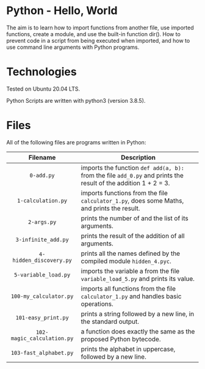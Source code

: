 # Python - Hello, World

The aim is to learn how to import functions from another file, use imported functions, create a module, and use the built-in function dir(). How to prevent code in a script from being executed when imported, and how to use command line arguments with Python programs.

# Technologies

Tested on Ubuntu 20.04 LTS.

Python Scripts are written with python3 (version 3.8.5).

# Files

All of the following files are programs written in Python:

| Filename                    | Description
|:---------------------------:| ---------------------------------------------------------------------------------------------------
| `0-add.py`                  | imports the function `def add(a, b):` from the file `add_0.py` and prints the result of the addition 1 + 2 = 3.
| `1-calculation.py`          | imports functions from the file `calculator_1.py`, does some Maths, and prints the result.
| `2-args.py`                 | prints the number of and the list of its arguments.
| `3-infinite_add.py`         | prints the result of the addition of all arguments.
| `4-hidden_discovery.py`     | prints all the names defined by the compiled module `hidden_4.pyc`.
| `5-variable_load.py`        | imports the variable a from the file `variable_load_5.py` and prints its value.
| `100-my_calculator.py`      | imports all functions from the file `calculator_1.py` and handles basic operations.
| `101-easy_print.py`         | prints a string followed by a new line, in the standard output.
| `102-magic_calculation.py`  | a function does exactly the same as the proposed Python bytecode.
| `103-fast_alphabet.py`      | prints the alphabet in uppercase, followed by a new line.
